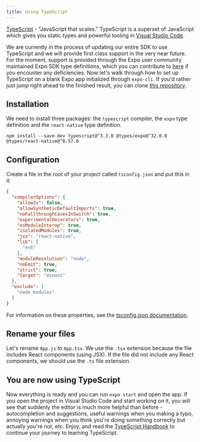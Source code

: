 ```yaml
---
title: Using TypeScript
---
```


[TypeScript](https://www.typescriptlang.org/) - "JavaScript that scales." TypeScript is a superset of JavaScript which gives you static types and powerful tooling in [Visual Studio Code](https://code.visualstudio.com/).

We are currently in the process of updating our entire SDK to use TypeScript and we will provide first class support in the very near future. For the moment, support is provided through the Expo user community maintained Expo SDK type definitions, which you can contribute to [here](https://github.com/DefinitelyTyped/DefinitelyTyped/tree/master/types/expo) if you encounter any deficiencies. Now let's walk through how to set up TypeScript on a blank Expo app initialized through `expo-cli`. If you'd rather just jump right ahead to the finished result, you can clone [this repository](https://github.com/expo/typescript-starter-example).

## Installation

We need to install three packages: the `typescript` compiler, the `expo` type definition and the `react-native` type definition.

```
npm install --save-dev typescript@^3.3.0 @types/expo@^32.0.0 @types/react-native@^0.57.0
```

## Configuration

Create a file in the root of your project called `tsconfig.json` and put this in it:

```json
{
  "compilerOptions": {
    "allowJs": false,
    "allowSyntheticDefaultImports": true,
    "noFallthroughCasesInSwitch": true,
    "experimentalDecorators": true,
    "esModuleInterop": true,
    "isolatedModules": true,
    "jsx": "react-native",
    "lib": [
      "es6"
    ],
    "moduleResolution": "node",
    "noEmit": true,
    "strict": true,
    "target": "esnext"
  },
  "exclude": [
    "node_modules"
  ]
}
```

For information on these properties, see the [tsconfig.json documentation](https://www.typescriptlang.org/docs/handbook/tsconfig-json.html).

## Rename your files

Let's rename `App.js` to `App.tsx`. We use the `.tsx` extension because the file includes React components (using JSX). If the file did not include any React components, we should use the `.ts` file extension.

## You are now using TypeScript

Now everything is ready and you can run `expo start` and open the app. If you open the project in Visual Studio Code and start working on it, you will see that suddenly the editor is much more helpful than before - autocompletion and suggestions, useful warnings when you making a typo, annoying warnings when you think you're doing something correctly but actually you're not, etc. Enjoy, and read the [TypeScript Handbook](https://www.typescriptlang.org/docs/home.html) to continue your journey to learning TypeScript.